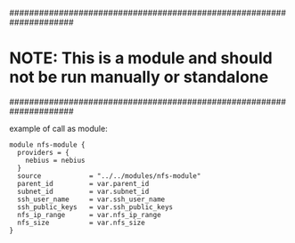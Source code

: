 #####################################################################
# NOTE: This is a module and should not be run manually or standalone
#####################################################################

example of call as module:

```
module nfs-module {
  providers = {
    nebius = nebius
  }
  source            = "../../modules/nfs-module"
  parent_id         = var.parent_id
  subnet_id         = var.subnet_id
  ssh_user_name     = var.ssh_user_name
  ssh_public_keys   = var.ssh_public_keys
  nfs_ip_range      = var.nfs_ip_range
  nfs_size          = var.nfs_size
}
```